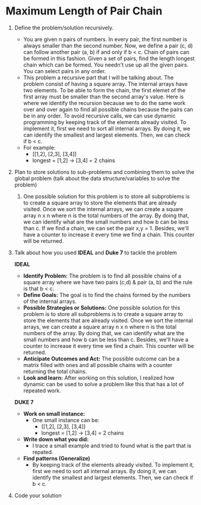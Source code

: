 # **Maximum Length of Pair Chain**

1. Define the problem/solution recursively.

   - You are given n pairs of numbers. In every pair, the first number is always smaller than the second number. Now, we define a pair (c, d) can follow another pair (a, b) if and only if b < c. Chain of pairs can be formed in this fashion. Given a set of pairs, find the length longest chain which can be formed. You needn't use up all the given pairs. You can select pairs in any order.

   * This problem a recursive part that I will be talking about. The problem consist of having a square array. The internal arrays have two elements. To be able to form the chain, the first elemet of the first array must be smaller than the second array's value. Here is where we identify the recursion because we to do the same work over and over again to find all possible chains because the pairs can be in any order. To avoid recursive calls, we can use dynamic programming by keeping track of the elements already visited. To implement it, first we need to sort all internal arrays. By doing it, we can identify the smallest and largest elements. Then, we can check if b < c.
   * For example:
     - [[1,2], [2,3], [3,4]]
     - longest = [1,2] -> [3,4] = 2 chains

1. Plan to store solutions to sub-problems and combining them to solve the global problem (talk about the data structure/variables to solve the problem)

   1. One possible solution for this problem is to store all subproblems is to create a square array to store the elements that are already visited. Once we sort the internal arrays, we can create a square array n x n where n is the total numbers of the array. By doing that, we can identify what are the small numbers and how b can be less than c. If we find a chain, we can set the pair x,y = 1. Besides, we'll have a counter to increase it every time we find a chain. This counter will be returned.

1. Talk about how you used **IDEAL** and **Duke 7** to tackle the problem

   **IDEAL**

   - **Identify Problem:** The problem is to find all possible chains of a square array where we have two pairs (c,d) & pair (a, b) and the rule is that b < c.
   - **Define Goals:** The goal is to find the chains formed by the numbers of the internal arrays.

   * **Possible Strategies or Solutions:** One possible solution for this problem is to store all subproblems is to create a square array to store the elements that are already visited. Once we sort the internal arrays, we can create a square array n x n where n is the total numbers of the array. By doing that, we can identify what are the small numbers and how b can be less than c. Besides, we'll have a counter to increase it every time we find a chain. This counter will be returned.
   * **Anticipate Outcomes and Act:** The possible outcome can be a matrix filled with ones and all possible chains with a counter returning the total chains.
   * **Look and learn:** After working on this solution, I realized how dynamic can be used to solve a problem like this that has a lot of repeated work.

   **DUKE 7**

   - **Work on small instance:**
     - One small instance can be:
       - [[1,2], [2,3], [3,4]]
       - longest = [1,2] -> [3,4] = 2 chains

   * **Write down what you did:**
     - I trace a small example and tried to found what is the part that is repated.
   * **Find patterns (Generalize)**
     - By keeping track of the elements already visited. To implement it, first we need to sort all internal arrays. By doing it, we can identify the smallest and largest elements. Then, we can check if b < c.

1. Code your solution
